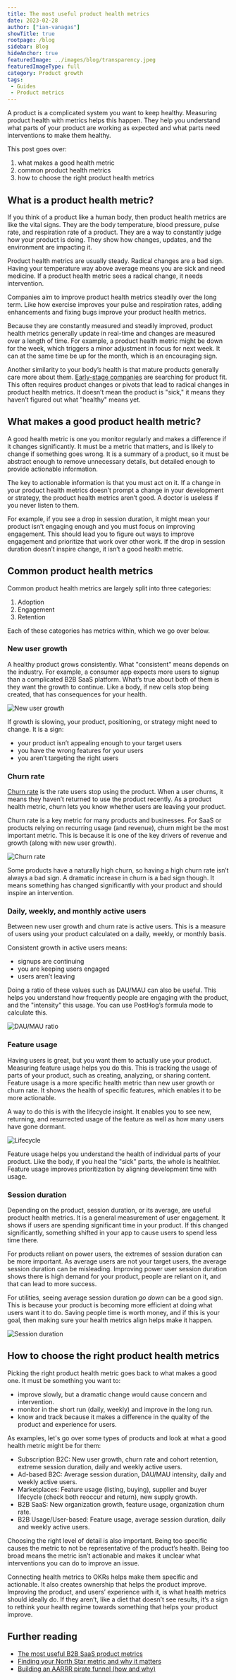 ```yaml
---
title: The most useful product health metrics
date: 2023-02-28
author: ["ian-vanagas"]
showTitle: true
rootpage: /blog
sidebar: Blog
hideAnchor: true
featuredImage: ../images/blog/transparency.jpeg
featuredImageType: full
category: Product growth
tags:
 - Guides
 - Product metrics
---
```


A product is a complicated system you want to keep healthy. Measuring product health with metrics helps this happen. They help you understand what parts of your product are working as expected and what parts need interventions to make them healthy.

This post goes over:

1. what makes a good health metric
2. common product health metrics
3. how to choose the right product health metrics

## What is a product health metric?

If you think of a product like a human body, then product health metrics are like the vital signs. They are the body temperature, blood pressure, pulse rate, and respiration rate of a product. They are a way to constantly judge how your product is doing. They show how changes, updates, and the environment are impacting it.

Product health metrics are usually steady. Radical changes are a bad sign. Having your temperature way above average means you are sick and need medicine. If a product health metric sees a radical change, it needs intervention.

Companies aim to improve product health metrics steadily over the long term. Like how exercise improves your pulse and respiration rates, adding enhancements and fixing bugs improve your product health metrics.

Because they are constantly measured and steadily improved, product health metrics generally update in real-time and changes are measured over a length of time. For example, a product health metric might be down for the week, which triggers a minor adjustment in focus for next week. It can at the same time be up for the month, which is an encouraging sign. 

Another similarity to your body’s health is that mature products generally care more about them. [Early-stage companies](/blog/early-stage-analytics) are searching for product fit. This often requires product changes or pivots that lead to radical changes in product health metrics. It doesn’t mean the product is "sick," it means they haven’t figured out what "healthy" means yet.

## What makes a good product health metric?

A good health metric is one you monitor regularly and makes a difference if it changes significantly. It must be a metric that matters, and is likely to change if something goes wrong. It is a summary of a product, so it must be abstract enough to remove unnecessary details, but detailed enough to provide actionable information.

The key to actionable information is that you must act on it. If a change in your product health metrics doesn’t prompt a change in your development or strategy, the product health metrics aren’t good. A doctor is useless if you never listen to them. 

For example, if you see a drop in session duration, it might mean your product isn’t engaging enough and you must focus on improving engagement. This should lead you to figure out ways to improve engagement and prioritize that work over other work. If the drop in session duration doesn’t inspire change, it isn’t a good health metric.

## Common product health metrics

Common product health metrics are largely split into three categories:

1. Adoption
2. Engagement
3. Retention

Each of these categories has metrics within, which we go over below.

### New user growth

A healthy product grows consistently. What "consistent" means depends on the industry. For example, a consumer app expects more users to signup than a complicated B2B SaaS platform. What’s true about both of them is they want the growth to continue. Like a body, if new cells stop being created, that has consequences for your health.

![New user growth](../images/blog/product-health-metrics/growth.png)

If growth is slowing, your product, positioning, or strategy might need to change. It is a sign:

- your product isn’t appealing enough to your target users
- you have the wrong features for your users
- you aren’t targeting the right users

### Churn rate

[Churn rate](/blog/customer-churn-analysis-guide) is the rate users stop using the product. When a user churns, it means they haven’t returned to use the product recently. As a product health metric, churn lets you know whether users are leaving your product. 

Churn rate is a key metric for many products and businesses. For SaaS or products relying on recurring usage (and revenue), churn might be the most important metric. This is because it is one of the key drivers of revenue and growth (along with new user growth).

![Churn rate](../images/blog/product-health-metrics/churn.png)

Some products have a naturally high churn, so having a high churn rate isn’t always a bad sign. A dramatic increase in churn is a bad sign though. It means something has changed significantly with your product and should inspire an intervention.

### Daily, weekly, and monthly active users

Between new user growth and churn rate is active users. This is a measure of users using your product calculated on a daily, weekly, or monthly basis.

Consistent growth in active users means:

- signups are continuing
- you are keeping users engaged
- users aren’t leaving

Doing a ratio of these values such as DAU/MAU can also be useful. This helps you understand how frequently people are engaging with the product, and the "intensity" this usage. You can use PostHog’s formula mode to calculate this. 

![DAU/MAU ratio](../images/blog/product-health-metrics/daumau.png)

### Feature usage

Having users is great, but you want them to actually use your product. Measuring feature usage helps you do this. This is tracking the usage of parts of your product, such as creating, analyzing, or sharing content. Feature usage is a more specific health metric than new user growth or churn rate. It shows the health of specific features, which enables it to be more actionable.

A way to do this is with the lifecycle insight. It enables you to see new, returning, and resurrected usage of the feature as well as how many users have gone dormant.

![Lifecycle](../images/blog/product-health-metrics/lifecycle.png)

Feature usage helps you understand the health of individual parts of your product. Like the body, if you heal the "sick" parts, the whole is healthier. Feature usage improves prioritization by aligning development time with usage.

### Session duration

Depending on the product, session duration, or its average, are useful product health metrics. It is a general measurement of user engagement. It shows if users are spending significant time in your product. If this changed significantly, something shifted in your app to cause users to spend less time there.

For products reliant on power users, the extremes of session duration can be more important. As average users are not your target users, the average session duration can be misleading. Improving power user session duration shows there is high demand for your product, people are reliant on it, and that can lead to more success.

For utilities, seeing average session duration _go down_ can be a good sign. This is because your product is becoming more efficient at doing what users want it to do. Saving people time is worth money, and if this is your goal, then making sure your health metrics align helps make it happen.

![Session duration](../images/blog/product-health-metrics/duration.png)

## How to choose the right product health metrics

Picking the right product health metric goes back to what makes a good one. It must be something you want to:

- improve slowly, but a dramatic change would cause concern and intervention.
- monitor in the short run (daily, weekly) and improve in the long run.
- know and track because it makes a difference in the quality of the product and experience for users.

As examples, let's go over some types of products and look at what a good health metric might be for them:

- Subscription B2C: New user growth, churn rate and cohort retention, extreme session duration, daily and weekly active users.
- Ad-based B2C: Average session duration, DAU/MAU intensity, daily and weekly active users.
- Marketplaces: Feature usage (listing, buying), supplier and buyer lifecycle (check both reoccur and return), new supply growth.
- B2B SaaS: New organization growth, feature usage, organization churn rate.
- B2B Usage/User-based: Feature usage, average session duration, daily and weekly active users.

Choosing the right level of detail is also important. Being too specific causes the metric to not be representative of the product’s health. Being too broad means the metric isn’t actionable and makes it unclear what interventions you can do to improve an issue.

Connecting health metrics to OKRs helps make them specific and actionable. It also creates ownership that helps the product improve. Improving the product, and users’ experience with it, is what health metrics should ideally do. If they aren’t, like a diet that doesn’t see results, it’s a sign to rethink your health regime towards something that helps your product improve.

## Further reading

- [The most useful B2B SaaS product metrics](/blog/b2b-saas-product-metrics)
- [Finding your North Star metric and why it matters](/blog/north-star-metrics)
- [Building an AARRR pirate funnel (how and why)](/blog/aarrr-pirate-funnel)
